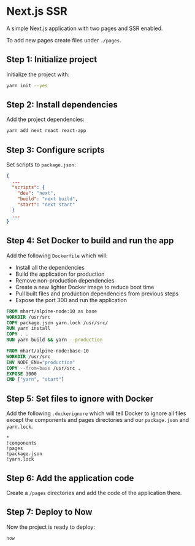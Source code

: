 # Next.js SSR

A simple Next.js application with two pages and SSR enabled.

To add new pages create files under `./pages`.

## Step 1: Initialize project

Initialize the project with:

```bash
yarn init --yes
```

## Step 2: Install dependencies

Add the project dependencies:

```bash
yarn add next react react-app
```

## Step 3: Configure scripts

Set scripts to `package.json`:

```json
{
  ...
  "scripts": {
    "dev": "next",
    "build": "next build",
    "start": "next start"
  }
  ...
}
```

## Step 4: Set Docker to build and run the app

Add the following `Dockerfile` which will:

- Install all the dependencies
- Build the application for production
- Remove non-production dependencies
- Create a new lighter Docker image to reduce boot time
- Pull built files and production dependencies from previous steps
- Expose the port 300 and run the application

```Dockerfile
FROM mhart/alpine-node:10 as base
WORKDIR /usr/src
COPY package.json yarn.lock /usr/src/
RUN yarn install
COPY . .
RUN yarn build && yarn --production

FROM mhart/alpine-node:base-10
WORKDIR /usr/src
ENV NODE_ENV="production"
COPY --from=base /usr/src .
EXPOSE 3000
CMD ["yarn", "start"]
```

## Step 5: Set files to ignore with Docker

Add the following `.dockerignore` which will tell Docker to ignore all files except the components and pages directories and our `package.json` and `yarn.lock`.

```plain
*
!components
!pages
!package.json
!yarn.lock
```

## Step 6: Add the application code

Create a `/pages` directories and add the code of the application there.

## Step 7: Deploy to Now

Now the project is ready to deploy:

```bash
now
```
